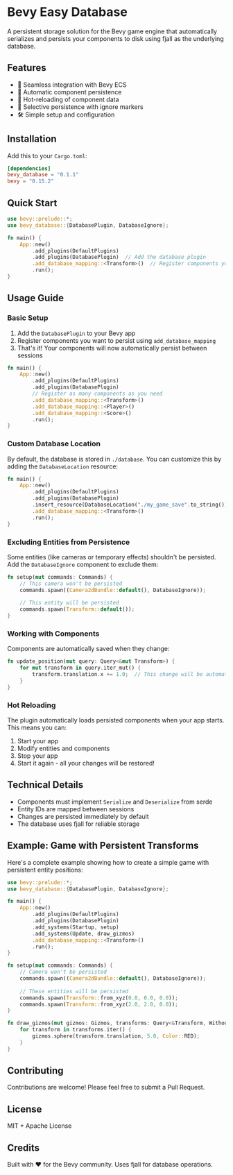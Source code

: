 # Bevy Easy Database

A persistent storage solution for the Bevy game engine that automatically serializes and persists your components to disk using fjall as the underlying database.

## Features

- 🚀 Seamless integration with Bevy ECS
- 💾 Automatic component persistence
- 🔄 Hot-reloading of component data
- 🎯 Selective persistence with ignore markers
- 🛠 Simple setup and configuration

## Installation

Add this to your `Cargo.toml`:

```toml
[dependencies]
bevy_database = "0.1.1"
bevy = "0.15.2"
```

## Quick Start

```rust
use bevy::prelude::*;
use bevy_database::{DatabasePlugin, DatabaseIgnore};

fn main() {
    App::new()
        .add_plugins(DefaultPlugins)
        .add_plugins(DatabasePlugin)  // Add the database plugin
        .add_database_mapping::<Transform>()  // Register components you want to persist
        .run();
}
```

## Usage Guide

### Basic Setup

1. Add the `DatabasePlugin` to your Bevy app
2. Register components you want to persist using `add_database_mapping`
3. That's it! Your components will now automatically persist between sessions

```rust
fn main() {
    App::new()
        .add_plugins(DefaultPlugins)
        .add_plugins(DatabasePlugin)
        // Register as many components as you need
        .add_database_mapping::<Transform>()
        .add_database_mapping::<Player>()
        .add_database_mapping::<Score>()
        .run();
}
```

### Custom Database Location

By default, the database is stored in `./database`. You can customize this by adding the `DatabaseLocation` resource:

```rust
fn main() {
    App::new()
        .add_plugins(DefaultPlugins)
        .add_plugins(DatabasePlugin)
        .insert_resource(DatabaseLocation("./my_game_save".to_string()))
        .add_database_mapping::<Transform>()
        .run();
}
```

### Excluding Entities from Persistence

Some entities (like cameras or temporary effects) shouldn't be persisted. Add the `DatabaseIgnore` component to exclude them:

```rust
fn setup(mut commands: Commands) {
    // This camera won't be persisted
    commands.spawn((Camera2dBundle::default(), DatabaseIgnore));
    
    // This entity will be persisted
    commands.spawn(Transform::default());
}
```

### Working with Components

Components are automatically saved when they change:

```rust
fn update_position(mut query: Query<&mut Transform>) {
    for mut transform in query.iter_mut() {
        transform.translation.x += 1.0;  // This change will be automatically persisted
    }
}
```

### Hot Reloading

The plugin automatically loads persisted components when your app starts. This means you can:

1. Start your app
2. Modify entities and components
3. Stop your app
4. Start it again - all your changes will be restored!

## Technical Details

- Components must implement `Serialize` and `Deserialize` from serde
- Entity IDs are mapped between sessions
- Changes are persisted immediately by default
- The database uses fjall for reliable storage

## Example: Game with Persistent Transforms

Here's a complete example showing how to create a simple game with persistent entity positions:

```rust
use bevy::prelude::*;
use bevy_database::{DatabasePlugin, DatabaseIgnore};

fn main() {
    App::new()
        .add_plugins(DefaultPlugins)
        .add_plugins(DatabasePlugin)
        .add_systems(Startup, setup)
        .add_systems(Update, draw_gizmos)
        .add_database_mapping::<Transform>()
        .run();
}

fn setup(mut commands: Commands) {
    // Camera won't be persisted
    commands.spawn((Camera2dBundle::default(), DatabaseIgnore));
    
    // These entities will be persisted
    commands.spawn(Transform::from_xyz(0.0, 0.0, 0.0));
    commands.spawn(Transform::from_xyz(2.0, 2.0, 0.0));
}

fn draw_gizmos(mut gizmos: Gizmos, transforms: Query<&Transform, Without<Camera>>) {
    for transform in transforms.iter() {
        gizmos.sphere(transform.translation, 5.0, Color::RED);
    }
}
```

## Contributing

Contributions are welcome! Please feel free to submit a Pull Request.

## License

MIT + Apache License

## Credits

Built with ❤️ for the Bevy community. Uses fjall for database operations.
